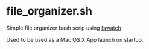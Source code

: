 # file_organizer.sh
Simple file organizer bash scrip using [fswatch](https://www.mankier.com/1/fswatch)

Used to be used as a Mac OS X App launch on startup.